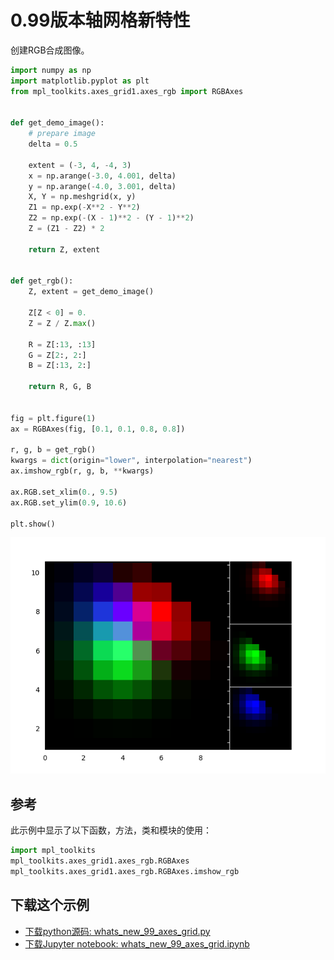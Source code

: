 # 0.99版本轴网格新特性

创建RGB合成图像。

```python
import numpy as np
import matplotlib.pyplot as plt
from mpl_toolkits.axes_grid1.axes_rgb import RGBAxes


def get_demo_image():
    # prepare image
    delta = 0.5

    extent = (-3, 4, -4, 3)
    x = np.arange(-3.0, 4.001, delta)
    y = np.arange(-4.0, 3.001, delta)
    X, Y = np.meshgrid(x, y)
    Z1 = np.exp(-X**2 - Y**2)
    Z2 = np.exp(-(X - 1)**2 - (Y - 1)**2)
    Z = (Z1 - Z2) * 2

    return Z, extent


def get_rgb():
    Z, extent = get_demo_image()

    Z[Z < 0] = 0.
    Z = Z / Z.max()

    R = Z[:13, :13]
    G = Z[2:, 2:]
    B = Z[:13, 2:]

    return R, G, B


fig = plt.figure(1)
ax = RGBAxes(fig, [0.1, 0.1, 0.8, 0.8])

r, g, b = get_rgb()
kwargs = dict(origin="lower", interpolation="nearest")
ax.imshow_rgb(r, g, b, **kwargs)

ax.RGB.set_xlim(0., 9.5)
ax.RGB.set_ylim(0.9, 10.6)

plt.show()
```

![创建RGB合成图像示例](/static/images/gallery/sphx_glr_whats_new_99_axes_grid_001.png)

## 参考

此示例中显示了以下函数，方法，类和模块的使用：

```python
import mpl_toolkits
mpl_toolkits.axes_grid1.axes_rgb.RGBAxes
mpl_toolkits.axes_grid1.axes_rgb.RGBAxes.imshow_rgb
```

## 下载这个示例
            
- [下载python源码: whats_new_99_axes_grid.py](https://matplotlib.org/_downloads/whats_new_99_axes_grid.py)
- [下载Jupyter notebook: whats_new_99_axes_grid.ipynb](https://matplotlib.org/_downloads/whats_new_99_axes_grid.ipynb)
